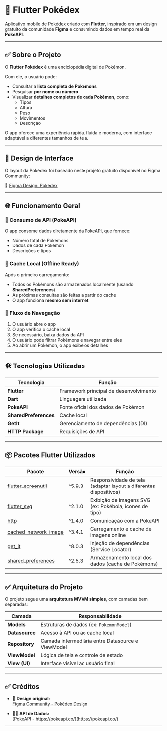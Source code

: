 # 📱 Flutter Pokédex

Aplicativo mobile de Pokédex criado com **Flutter**, inspirado em um design gratuito da comunidade **Figma** e consumindo dados em tempo real da **PokeAPI**.

---

## ✅ Sobre o Projeto

O **Flutter Pokédex** é uma enciclopédia digital de Pokémon.

Com ele, o usuário pode:

- Consultar a **lista completa de Pokémons**
- Pesquisar **por nome ou número**
- Visualizar **detalhes completos de cada Pokémon**, como:
  - Tipos
  - Altura
  - Peso
  - Movimentos
  - Descrição

O app oferece uma experiência rápida, fluida e moderna, com interface adaptável a diferentes tamanhos de tela.

---

## 🎨 Design de Interface

O layout da Pokédex foi baseado neste projeto gratuito disponível no Figma Community:

🔗 [Figma Design: Pokédex](https://www.figma.com/community/file/979132880663340794/pokedex)

---

## 🌐 Funcionamento Geral

### 📡 Consumo de API (PokeAPI)

O app consome dados diretamente da [PokeAPI](https://pokeapi.co/), que fornece:

- Número total de Pokémons
- Dados de cada Pokémon
- Descrições e tipos

### 💾 Cache Local (Offline Ready)

Após o primeiro carregamento:

- Todos os Pokémons são armazenados localmente (usando **SharedPreferences**)
- As próximas consultas são feitas a partir do cache
- O app funciona **mesmo sem internet**

### 🔄 Fluxo de Navegação

1. O usuário abre o app
2. O app verifica o cache local
3. Se necessário, baixa dados da API
4. O usuário pode filtrar Pokémons e navegar entre eles
5. Ao abrir um Pokémon, o app exibe os detalhes

---

## 🛠️ Tecnologias Utilizadas

| Tecnologia           | Função                              |
|----------------------|-------------------------------------|
| **Flutter**          | Framework principal de desenvolvimento |
| **Dart**             | Linguagem utilizada                |
| **PokeAPI**          | Fonte oficial dos dados de Pokémon |
| **SharedPreferences**| Cache local                        |
| **GetIt**            | Gerenciamento de dependências (DI) |
| **HTTP Package**     | Requisições de API                 |

---

## 📦 Pacotes Flutter Utilizados

| Pacote | Versão | Função |
|---|---|---|
| [flutter_screenutil](https://pub.dev/packages/flutter_screenutil) | ^5.9.3 | Responsividade de tela (adaptar layout a diferentes dispositivos) |
| [flutter_svg](https://pub.dev/packages/flutter_svg) | ^2.1.0 | Exibição de imagens SVG (ex: Pokébola, ícones de tipo) |
| [http](https://pub.dev/packages/http) | ^1.4.0 | Comunicação com a PokeAPI |
| [cached_network_image](https://pub.dev/packages/cached_network_image) | ^3.4.1 | Carregamento e cache de imagens online |
| [get_it](https://pub.dev/packages/get_it) | ^8.0.3 | Injeção de dependências (Service Locator) |
| [shared_preferences](https://pub.dev/packages/shared_preferences) | ^2.5.3 | Armazenamento local dos dados (cache de Pokémons) |

---

## ✅ Arquitetura do Projeto

O projeto segue uma **arquitetura MVVM simples**, com camadas bem separadas:

| Camada            | Responsabilidade                          |
|-------------------|-------------------------------------------|
| **Models**        | Estruturas de dados (ex: `PokemonModel`) |
| **Datasource**    | Acesso à API ou ao cache local           |
| **Repository**    | Camada intermediária entre Datasource e ViewModel |
| **ViewModel**     | Lógica de tela e controle de estado      |
| **View (UI)**     | Interface visível ao usuário final       |

---


## ✅ Créditos

- 🎨 **Design original:**  
[Figma Community - Pokédex Design](https://www.figma.com/community/file/979132880663340794/pokedex)

- 🐱‍👤 **API de Dados:**  
[PokeAPI - https://pokeapi.co/](https://pokeapi.co/)

---
